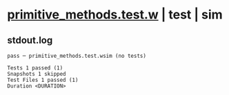 # [primitive_methods.test.w](../../../../../examples/tests/valid/primitive_methods.test.w) | test | sim

## stdout.log
```log
pass ─ primitive_methods.test.wsim (no tests)

Tests 1 passed (1)
Snapshots 1 skipped
Test Files 1 passed (1)
Duration <DURATION>
```

